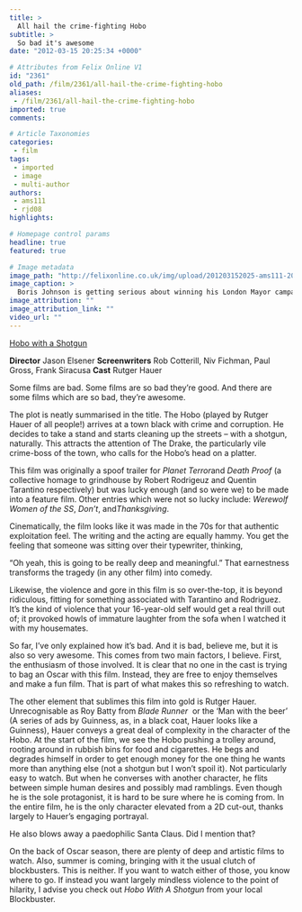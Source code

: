 ```yaml
---
title: >
  All hail the crime-fighting Hobo
subtitle: >
  So bad it's awesome
date: "2012-03-15 20:25:34 +0000"

# Attributes from Felix Online V1
id: "2361"
old_path: /film/2361/all-hail-the-crime-fighting-hobo
aliases:
 - /film/2361/all-hail-the-crime-fighting-hobo
imported: true
comments:

# Article Taxonomies
categories:
 - film
tags:
 - imported
 - image
 - multi-author
authors:
 - ams111
 - rjd08
highlights:

# Homepage control params
headline: true
featured: true

# Image metadata
image_path: "http://felixonline.co.uk/img/upload/201203152025-ams111-2011_hobo_with_a_shotgun_002.jpg"
image_caption: >
  Boris Johnson is getting serious about winning his London Mayor campaign
image_attribution: ""
image_attribution_link: ""
video_url: ""
---
```


[Hobo with a Shotgun](http://www.imdb.com/title/tt1640459/)

__Director__ Jason Elsener
__Screenwriters__ Rob Cotterill, Niv Fichman, Paul Gross, Frank Siracusa
__Cast__ Rutger Hauer

Some films are bad. Some films are so bad they’re good. And there are some films which are so bad, they’re awesome. ​

The plot is neatly summarised in the title. The Hobo (played by Rutger Hauer of all people!) arrives at a town black with crime and corruption. He decides to take a stand and starts cleaning up the streets – with a shotgun, naturally. This attracts the attention of The Drake, the particularly vile crime-boss of the town, who calls for the Hobo’s head on a platter.

This film was originally a spoof trailer for ​_Planet Terror_​ and ​_Death Proof​_ (a collective homage to grindhouse by Robert Rodrigeuz and Quentin Tarantino respectively) but was lucky enough (and so were we) to be made into a feature film. Other entries which were not so lucky include: ​_Werewolf Women of the SS_​, ​_Don’t_​, ​and _​Thanksgiving_.

Cinematically, the film looks like it was made in the 70s for that authentic exploitation feel. The writing and the acting are equally hammy. You get the feeling that someone was sitting over their typewriter, thinking,

“Oh yeah, this is going to be really deep and meaningful.” That earnestness transforms the tragedy (in any other film) into comedy.

Likewise, the violence and gore in this film is so over-the-top, it is beyond ridiculous, fitting for something associated with Tarantino and Rodriguez. It’s the kind of violence that your 16-year-old self would get a real thrill out of; it provoked howls of immature laughter from the sofa when I watched it with my housemates.

So far, I’ve only explained how it’s bad. And it is bad, believe me, but it is also so very awesome. This comes from two main factors, I believe. First, the enthusiasm of those involved. It is clear that no one in the cast is trying to bag an Oscar with this film. Instead, they are free to enjoy themselves and make a fun film. That is part of what makes this so refreshing to watch.

The other element that sublimes this film into gold is Rutger Hauer. Unrecognisable as Roy Batty from ​_Blade Runner_ ​ or the ‘Man with the beer’ (A series of ads by Guinness, as, in a black coat, Hauer looks like a Guinness), Hauer conveys a great deal of complexity in the character of the Hobo. At the start of the film, we see the Hobo pushing a trolley around, rooting around in rubbish bins for food and cigarettes. He begs and degrades himself in order to get enough money for the one thing he wants more than anything else (not a shotgun but I won’t spoil it). Not particularly easy to watch. But when he converses with another character, he flits between simple human desires and possibly mad ramblings. Even though he is the sole protagonist, it is hard to be sure where he is coming from. In the entire film, he is the only character elevated from a 2D cut-out, thanks largely to Hauer’s engaging portrayal.

He also blows away a paedophilic Santa Claus. Did I mention that?

On the back of Oscar season, there are plenty of deep and artistic films to watch. Also, summer is coming, bringing with it the usual clutch of blockbusters. This is neither. If you want to watch either of those, you know where to go. If instead you want largely mindless violence to the point of hilarity, I advise you check out ​_Hobo With A Shotgun_​ from your local Blockbuster.
